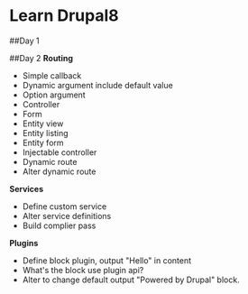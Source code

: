 Learn Drupal8
=============

##Day 1

##Day 2
**Routing**

* Simple callback
* Dynamic argument include default value
* Option argument
* Controller
* Form
* Entity view
* Entity listing
* Entity form
* Injectable controller
* Dynamic route
* Alter dynamic route

**Services**

* Define custom service
* Alter service definitions
* Build complier pass

**Plugins**

* Define block plugin, output "Hello" in content
* What's the block use plugin api?
* Alter to change default output "Powered by Drupal" block.
